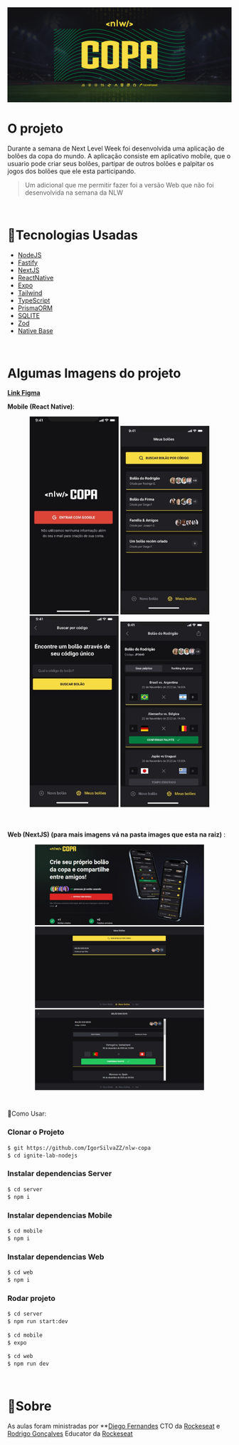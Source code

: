<div align="center">
<img src="./images/nlw-wallpaper.png" width="700px">
</div>

<h1>O projeto</h1>
Durante a semana de Next Level Week foi desenvolvida uma aplicação de bolões da copa do mundo. A aplicação consiste em aplicativo mobile, que o usuario pode criar seus bolões, partipar de outros bolões e palpitar os jogos dos bolões que ele esta participando.

<br>

> Um adicional que me permitir fazer foi a versão Web que não foi desenvolvida na semana da NLW

<br>

<h1>🧪Tecnologias Usadas</h1>

- [NodeJS](https://nodejs.org/en/)
- [Fastify](https://www.fastify.io/)
- [NextJS](https://nextjs.org/)
- [ReactNative](https://reactnative.dev/)
- [Expo](https://expo.dev/)
- [Tailwind](https://tailwindcss.com/)
- [TypeScript](https://www.typescriptlang.org/)
- [PrismaORM](https://www.prisma.io/)
- [SQLITE](https://www.sqlite.org/index.html)
- [Zod](https://github.com/colinhacks/zod)
- [Native Base](https://nativebase.io/)

<br>

<h1>Algumas Imagens do projeto</h1>

**[Link Figma](<https://www.figma.com/file/03nYmsX9H9rb2uvZV5MFb7/Bol%C3%A3o-da-Copa-(Community)?node-id=0%3A1&t=saqPLqqckcBZlye2-1>)**

**Mobile (React Native)**:

<div align="center" style="margin-bottom: 50px;">
    <img src="./images/login-mobile.jpeg" width='200px' /> 
    <img src="./images/pools-mobile.jpeg" width='200px' /> 
    <img src="./images/find-pools-mobile.jpeg" width='200px' /> 
    <img src="./images/details-pool-mobile.jpeg" width='200px' />
</div>

**Web (NextJS) (para mais imagens vá na pasta images que esta na raiz)** :

<div align="center" style="margin-bottom: 10px;">
    <img src="./images/login-web.jpeg" width='380px' /> 
    <img src="./images/pools-web.jpeg" width='380px' /> 
    <img src="./images/details-1-web.jpeg" width='380px' /> 
</div>

<br>

🎉Como Usar:

### Clonar o Projeto

```sh
$ git https://github.com/IgorSilvaZZ/nlw-copa
$ cd ignite-lab-nodejs
```

### Instalar dependencias Server

```sh
$ cd server
$ npm i
```

### Instalar dependencias Mobile

```sh
$ cd mobile
$ npm i
```

### Instalar dependencias Web

```sh
$ cd web
$ npm i
```

### Rodar projeto

```sh
$ cd server
$ npm run start:dev
```

```sh
$ cd mobile
$ expo
```

```sh
$ cd web
$ npm run dev
```

<br>

<h1>🧾Sobre</h1>

As aulas foram ministradas por \*\*[Diego Fernandes](https://github.com/diego3g) CTO da [Rockeseat](https://rocketseat.com.br/) e [Rodrigo Gonçalves](https://github.com/rodrigorgtic) Educator da [Rockeseat](https://rocketseat.com.br/)
